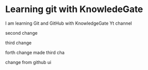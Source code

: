 # Learning git with KnowledeGate

I am learning Git and GitHub with KnowledgeGate Yt channel

second change

third change

forth change made
third cha

change from github ui
